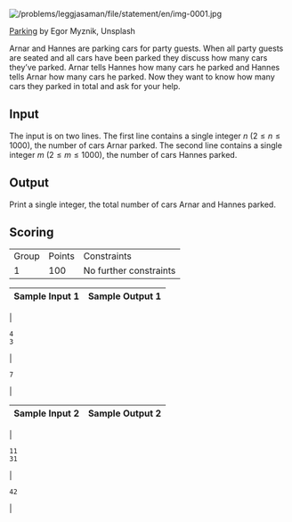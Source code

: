 

![/problems/leggjasaman/file/statement/en/img-0001.jpg](/problems/leggjasaman/file/statement/en/img-0001.jpg)

[Parking](https://unsplash.com/photos/rCZQCbUAQvg) by
 Egor Myznik, Unsplash
 
Arnar and Hannes are parking cars for party guests. When
 all party guests are seated and all cars have been parked they
 discuss how many cars they’ve parked.
 Arnar tells Hannes how many cars he parked and Hannes tells
 Arnar how many cars he parked. Now they want to know how many
 cars they parked in total and ask for your help.


Input
-----


The input is on two lines. The first line contains a single
 integer $n$ ($2 \leq n \leq 1000$), the number of
 cars Arnar parked. The second line contains a single integer
 $m$ ($2 \leq m \leq 1000$), the number of
 cars Hannes parked.


Output
------


Print a single integer, the total number of cars Arnar and
 Hannes parked.


Scoring
-------




|  |  |  |
| --- | --- | --- |
| Group | Points | Constraints |
| 1 | 100 | No further constraints |




| Sample Input 1 | Sample Output 1 |
| --- | --- |
| 
```
4
3

```
 | 
```
7

```
 |




| Sample Input 2 | Sample Output 2 |
| --- | --- |
| 
```
11
31

```
 | 
```
42

```
 |


